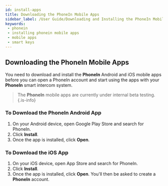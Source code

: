 ```yaml
---
id: install-apps
title: Downloading the PhoneIn Mobile Apps
sidebar_label: /User Guide/Downloading and Installing the PhoneIn Mobile Apps
keywords: 
 - phonein
 - installing phonein mobile apps
 - mobile apps
 - smart keys
---
```


## Downloading the PhoneIn Mobile Apps
You need to download and install the **PhoneIn** Android and iOS mobile apps before you can open a PhoneIn account and start using the apps with your **PhoneIn** smart intercom system.

> The **PhoneIn** mobile apps are currently under internal beta testing.{.is-info}

### To Download the PhoneIn Android App
1. On your Android device, open Google Play Store and search for PhoneIn. 
1. Click **Install**.
1. Once the app is installed, click **Open**.

### To Download the iOS App
1. On your iOS device, open App Store and search for PhoneIn.
1. Click **Install**.
1. Once the app is installed, click **Open**. You'll then be asked to create a **PhoneIn** account.
